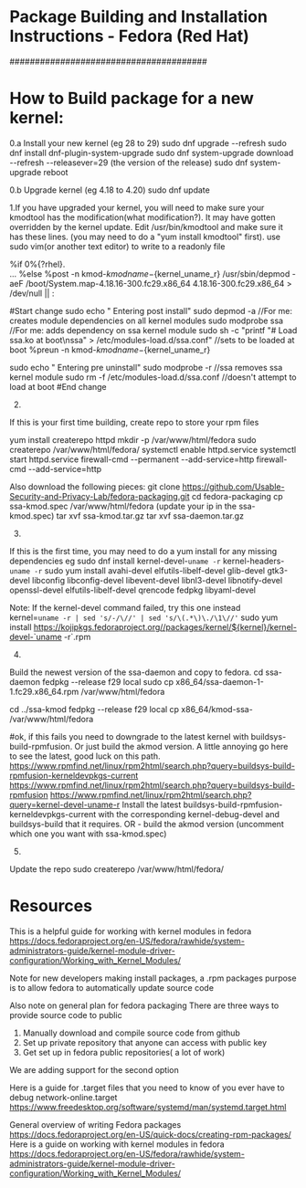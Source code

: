# Package Building and  Installation Instructions - Fedora (Red Hat)
#######################################
# How to Build package for a new kernel:

0.a Install your new kernel (eg 28 to 29)
sudo dnf upgrade --refresh
sudo dnf install dnf-plugin-system-upgrade
sudo dnf system-upgrade download --refresh --releasever=29 (the version of the release)
sudo dnf system-upgrade reboot

0.b Upgrade kernel (eg 4.18 to 4.20)
sudo dnf update

1.If you have upgraded your kernel, you will need to make sure your kmodtool has the modification(what modification?). It may have gotten overridden by the kernel update. Edit /usr/bin/kmodtool and make sure it has these lines. (you may need to do a "yum install kmodtool" first). use sudo vim(or another text editor) to write to a readonly file

%if 0%{?rhel}.       
...
%else
%post -n kmod-${kmodname}-${kernel_uname_r}
/usr/sbin/depmod -aeF /boot/System.map-4.18.16-300.fc29.x86_64 4.18.16-300.fc29.x86_64 > /dev/null || : 

#Start change
sudo echo "  Entering post install"
sudo depmod -a //For me: creates module dependencies on all kernel modules
sudo modprobe ssa //For me: adds dependency on ssa kernel module
sudo sh -c "printf \"# Load ssa.ko at boot\nssa\" > /etc/modules-load.d/ssa.conf" //sets to be loaded at boot
%preun -n kmod-${kmodname}-${kernel_uname_r}

sudo echo "  Entering pre uninstall"
sudo modprobe -r //ssa removes ssa kernel module
sudo rm -f /etc/modules-load.d/ssa.conf //doesn't attempt to load at boot
#End change

2.
If this is your first time building, create repo to store your rpm files

yum install createrepo httpd
mkdir -p /var/www/html/fedora
sudo createrepo /var/www/html/fedora/
systemctl enable httpd.service
systemctl start httpd.service
firewall-cmd --permanent --add-service=http
firewall-cmd --add-service=http

Also download the following pieces:
git clone https://github.com/Usable-Security-and-Privacy-Lab/fedora-packaging.git
cd fedora-packaging
cp ssa-kmod.spec /var/www/html/fedora (update your ip in the ssa-kmod.spec)
tar xvf ssa-kmod.tar.gz
tar xvf ssa-daemon.tar.gz

3.
If this is the first time, you may need to do a yum install for any missing dependencies
eg
sudo dnf install kernel-devel-`uname -r` kernel-headers-`uname -r`
sudo yum install avahi-devel elfutils-libelf-devel glib-devel gtk3-devel libconfig libconfig-devel libevent-devel libnl3-devel libnotify-devel openssl-devel elfutils-libelf-devel qrencode fedpkg libyaml-devel

Note: If the kernel-devel command failed, try this one instead    
kernel=`uname -r | sed 's/-/\//' | sed 's/\(.*\)\./\1\//'`
sudo yum install https://kojipkgs.fedoraproject.org//packages/kernel/${kernel}/kernel-devel-`uname -r`.rpm

4.
Build the newest version of the ssa-daemon and copy to fedora.
cd ssa-daemon
fedpkg --release f29 local
sudo cp x86_64/ssa-daemon-1-1.fc29.x86_64.rpm /var/www/html/fedora

cd ../ssa-kmod
fedpkg --release f29 local
cp x86_64/kmod-ssa-<kernel version> /var/www/html/fedora

#ok, if this fails you need to downgrade to the latest kernel with buildsys-build-rpmfusion. Or just build the akmod version. A little annoying
go here to see the latest, good luck on this path.
https://www.rpmfind.net/linux/rpm2html/search.php?query=buildsys-build-rpmfusion-kerneldevpkgs-current
https://www.rpmfind.net/linux/rpm2html/search.php?query=buildsys-build-rpmfusion
https://www.rpmfind.net/linux/rpm2html/search.php?query=kernel-devel-uname-r
Install the latest buildsys-build-rpmfusion-kerneldevpkgs-current with the corresponding kernel-debug-devel and buildsys-build that it requires.
OR - build the akmod version (uncomment which one you want with ssa-kmod.spec)

5.
Update the repo
sudo createrepo /var/www/html/fedora/


# Resources

This is a helpful guide for working with kernel modules in fedora
 https://docs.fedoraproject.org/en-US/fedora/rawhide/system-administrators-guide/kernel-module-driver-configuration/Working_with_Kernel_Modules/

Note for new developers making install packages, a .rpm packages purpose is to allow fedora to automatically update source code

Also note on general plan for fedora packaging There are three ways to provide source code to public

1. Manually download and compile source code from github
2. Set up private repository that anyone can access with public key
3. Get set up in fedora public repositories( a lot of work)

We are adding support for the second option    

Here is a guide for .target files that you need to know of you ever have to debug network-online.target  
https://www.freedesktop.org/software/systemd/man/systemd.target.html

General overview of writing Fedora packages   
https://docs.fedoraproject.org/en-US/quick-docs/creating-rpm-packages/
Here is a guide on working with kernel modules in fedora   
https://docs.fedoraproject.org/en-US/fedora/rawhide/system-administrators-guide/kernel-module-driver-configuration/Working_with_Kernel_Modules/

